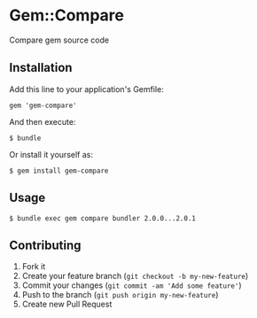 # Gem::Compare

Compare gem source code

## Installation

Add this line to your application's Gemfile:

    gem 'gem-compare'

And then execute:

    $ bundle

Or install it yourself as:

    $ gem install gem-compare

## Usage

    $ bundle exec gem compare bundler 2.0.0...2.0.1

## Contributing

1. Fork it
2. Create your feature branch (`git checkout -b my-new-feature`)
3. Commit your changes (`git commit -am 'Add some feature'`)
4. Push to the branch (`git push origin my-new-feature`)
5. Create new Pull Request

